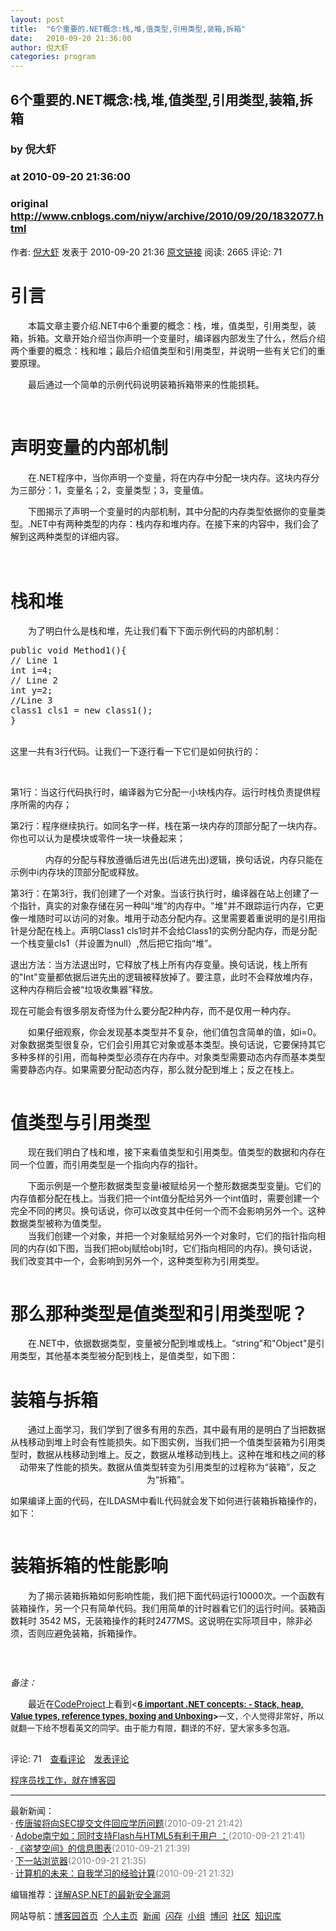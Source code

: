 ```yaml
---
layout: post
title:  "6个重要的.NET概念:栈,堆,值类型,引用类型,装箱,拆箱"
date:   2010-09-20 21:36:00
author: 倪大虾
categories: program
---
```


## 6个重要的.NET概念:栈,堆,值类型,引用类型,装箱,拆箱
### by 倪大虾
### at 2010-09-20 21:36:00
### original <http://www.cnblogs.com/niyw/archive/2010/09/20/1832077.html>

<p><a href="http://www.cnblogs.com/niyw/"><img src="http://pic.cnblogs.com/face/u141116.jpg" alt="" border="0"></a><br>作者: <a href="http://www.cnblogs.com/niyw/">倪大虾</a> 发表于 2010-09-20 21:36 <a href="http://www.cnblogs.com/niyw/archive/2010/09/20/1832077.html">原文链接</a> 阅读: 2665 评论: 71</p><h1>引言</h1>
<p>　　本篇文章主要介绍.NET中6个重要的概念：栈，堆，值类型，引用类型，装箱，拆箱。文章开始介绍当你声明一个变量时，编译器内部发生了什么，然后介绍两个重要的概念：栈和堆；最后介绍值类型和引用类型，并说明一些有关它们的重要原理。</p>
<p>　　最后通过一个简单的示例代码说明装箱拆箱带来的性能损耗。</p>
<p> </p>
<h1>声明变量的内部机制</h1>
<p>　　在.NET程序中，当你声明一个变量，将在内存中分配一块内存。这块内存分为三部分：1，变量名；2，变量类型；3，变量值。</p>
<p>　　下图揭示了声明一个变量时的内部机制，其中分配的内存类型依据你的变量类型。.NET中有两种类型的内存：栈内存和堆内存。在接下来的内容中，我们会了解到这两种类型的详细内容。</p>
<p>　　<img style="display:block;margin-left:auto;margin-right:auto" src="http://pic002.cnblogs.com/images/2010/141116/2010092020143647.jpg" alt=""></p>
<h1>栈和堆</h1>
<p>　　为了明白什么是栈和堆，先让我们看下下面示例代码的内部机制：
</p>
<div>
<pre>public void Method1(){
// Line 1
int i=4;
// Line 2
int y=2;
//Line 3
class1 cls1 = new class1();
}
</pre>
</div>
<p>
<br>这里一共有3行代码。让我们一下逐行看一下它们是如何执行的：</p>
<p> </p>
<p>第1行：当这行代码执行时，编译器为它分配一小块栈内存。运行时栈负责提供程序所需的内存；</p>
<p>第2行：程序继续执行。如同名字一样，栈在第一块内存的顶部分配了一块内存。你也可以认为是模块或零件一块一块叠起来；</p>
<p>　　　　内存的分配与释放遵循后进先出(后进先出)逻辑，换句话说，内存只能在示例中i内存块的顶部分配或释放。</p>
<p>第3行：在第3行，我们创建了一个对象。当该行执行时，编译器在站上创建了一个指针，真实的对象存储在另一种叫“堆”的内存中。&quot;堆&quot;并不跟踪运行内存，它更像一堆随时可以访问的对象。堆用于动态分配内存。这里需要着重说明的是引用指针是分配在栈上。声明Class1 cls1时并不会给Class1的实例分配内存，而是分配一个栈变量cls1（并设置为null）,然后把它指向“堆”。</p>
<p>退出方法：当方法退出时，它释放了栈上所有内存变量。换句话说，栈上所有的&quot;Int&quot;变量都依据后进先出的逻辑被释放掉了。要注意，此时不会释放堆内存，这种内存稍后会被“垃圾收集器”释放。<img style="display:block;margin-left:auto;margin-right:auto" src="http://pic002.cnblogs.com/images/2010/141116/2010092020450834.jpg" alt=""></p>
<p>现在可能会有很多朋友奇怪为什么要分配2种内存，而不是仅用一种内存。</p>
<p>　　如果仔细观察，你会发现基本类型并不复杂，他们值包含简单的值，如i=0。对象数据类型很复杂，它们会引用其它对象或基本类型。换句话说，它要保持其它多种多样的引用，而每种类型必须存在内存中。对象类型需要动态内存而基本类型需要静态内存。如果需要分配动态内存，那么就分配到堆上；反之在栈上。</p>
<p><img style="display:block;margin-left:auto;margin-right:auto" src="http://pic002.cnblogs.com/images/2010/141116/2010092020572487.jpg" alt=""></p>
<h1>值类型与引用类型</h1>
<p>　　现在我们明白了栈和堆，接下来看值类型和引用类型。值类型的数据和内存在同一个位置，而引用类型是一个指向内存的指针。</p>
<p>　　下面示例是一个整形数据类型变量i被赋给另一个整形数据类型变量j。它们的内存值都分配在栈上。当我们把一个int值分配给另外一个int值时，需要创建一个完全不同的拷贝。换句话说，你可以改变其中任何一个而不会影响另外一个。这种数据类型被称为值类型。<img style="display:block;margin-left:auto;margin-right:auto" src="http://pic002.cnblogs.com/images/2010/141116/2010092021061829.jpg" alt="">　　当我们创建一个对象，并把一个对象赋给另外一个对象时，它们的指针指向相同的内存(如下图，当我们把obj赋给obj1时，它们指向相同的内存)。换句话说，我们改变其中一个，会影响到另外一个，这种类型称为引用类型。</p>
<p style="text-align:center"><img src="http://pic002.cnblogs.com/images/2010/141116/2010092021092683.jpg" alt=""></p>
<h1 style="text-align:left">那么那种类型是值类型和引用类型呢？</h1>
<p style="text-align:left">　　在.NET中，依据数据类型，变量被分配到堆或栈上。“string”和&quot;Object&quot;是引用类型，其他基本类型被分配到栈上，是值类型，如下图：<img style="display:block;margin-left:auto;margin-right:auto" src="http://pic002.cnblogs.com/images/2010/141116/2010092021124681.jpg" alt=""></p>
<h1 style="text-align:left">装箱与拆箱</h1>
<p style="text-align:center">　　通过上面学习，我们学到了很多有用的东西，其中最有用的是明白了当把数据从栈移动到堆上时会有性能损失。如下图实例，当我们把一个值类型装箱为引用类型时，数据从栈移动到堆上。反之，数据从堆移动到栈上。这种在堆和栈之间的移动带来了性能的损失。数据从值类型转变为引用类型的过程称为“装箱”，反之为“拆箱”。<img src="http://pic002.cnblogs.com/images/2010/141116/2010092121074950.jpg" alt=""></p>
<p style="text-align:left">如果编译上面的代码，在ILDASM中看IL代码就会发下如何进行装箱拆箱操作的，如下：</p>
<p style="text-align:center"><img src="http://pic002.cnblogs.com/images/2010/141116/2010092021223748.jpg" alt=""></p>
<h1 style="text-align:left">装箱拆箱的性能影响</h1>
<p style="text-align:left">　　为了揭示装箱拆箱如何影响性能，我们把下面代码运行10000次。一个函数有装箱操作，另一个只有简单代码。我们用简单的计时器看它们的运行时间。装箱函数耗时 3542 MS，无装箱操作的耗时2477MS。这说明在实际项目中，除非必须，否则应避免装箱，拆箱操作。</p>
<p style="text-align:left"><img style="display:block;margin-left:auto;margin-right:auto" src="http://pic002.cnblogs.com/images/2010/141116/2010092021301650.jpg" alt=""></p>
<p style="text-align:left"> </p>
<p style="text-align:left"><em>备注：</em></p>
<p style="text-align:left">　　最近在<a href="http://www.codeproject.com">CodeProject</a>上看到&lt;<span style="line-height:19px;font-size:13px;font-weight:bold"><a href="http://www.codeproject.com/KB/dotnet/6importentStepsDotNet.aspx">6 important .NET concepts: - Stack, heap, Value types, reference types, boxing and Unboxing</a>&gt;</span><span style="line-height:19px;font-size:13px">一文，个人觉得非常好，所以就翻一下给不想看英文的同学。由于能力有限，翻译的不好，望大家多多包涵。</span></p><img src="http://www.cnblogs.com/niyw/aggbug/1832077.html?type=1" width="1" height="1" alt=""><p>评论: 71　<a href="http://www.cnblogs.com/niyw/archive/2010/09/20/1832077.html#pagedcomment">查看评论</a>　<a href="http://www.cnblogs.com/niyw/archive/2010/09/20/1832077.html#commentform">发表评论</a></p><p><a href="http://job.cnblogs.com/">程序员找工作，就在博客园</a></p><hr><p>最新新闻：<br>· <a href="http://news.cnblogs.com/n/75093/">传唐骏将向SEC提交文件回应学历问题</a><span style="color:gray">(2010-09-21 21:42)</span><br>· <a href="http://news.cnblogs.com/n/75092/">Adobe南宁如：同时支持Flash与HTML5有利于用户 ：</a><span style="color:gray">(2010-09-21 21:41)</span><br>· <a href="http://news.cnblogs.com/n/75091/">《盗梦空间》的信息图表</a><span style="color:gray">(2010-09-21 21:39)</span><br>· <a href="http://news.cnblogs.com/n/75090/">下一站浏览器</a><span style="color:gray">(2010-09-21 21:35)</span><br>· <a href="http://news.cnblogs.com/n/75089/">计算机的未来：自我学习的经验计算</a><span style="color:gray">(2010-09-21 21:32)</span><br></p><p>编辑推荐：<a href="http://www.cnblogs.com/parry/archive/2010/09/20/ASP_NET_Security_Vulnerability_Padding_Oracle.html">详解ASP.NET的最新安全漏洞</a><br></p><p>网站导航：<a href="http://www.cnblogs.com">博客园首页</a>  <a href="http://home.cnblogs.com/">个人主页</a>  <a href="http://news.cnblogs.com">新闻</a>  <a href="http://home.cnblogs.com/ing/">闪存</a>  <a href="http://home.cnblogs.com/group/">小组</a>  <a href="http://space.cnblogs.com/q/">博问</a>  <a href="http://space.cnblogs.com">社区</a>  <a href="http://kb.cnblogs.com">知识库</a></p>